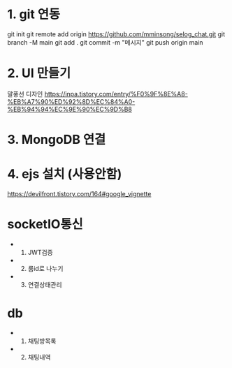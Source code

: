 # 1. git 연동

git init
git remote add origin https://github.com/mminsong/selog_chat.git
git branch -M main
git add .
git commit -m "메시지"
git push origin main

# 2. UI 만들기

말풍선 디자인
https://inpa.tistory.com/entry/%F0%9F%8E%A8-%EB%A7%90%ED%92%8D%EC%84%A0-%EB%94%94%EC%9E%90%EC%9D%B8

# 3. MongoDB 연결

# 4. ejs 설치 (사용안함)

https://devilfront.tistory.com/164#google_vignette

# socketIO통신

- 1. JWT검증
- 2. 룸id로 나누기
- 3. 연결상태관리

# db

- 1. 채팅방목록
- 2. 채팅내역
